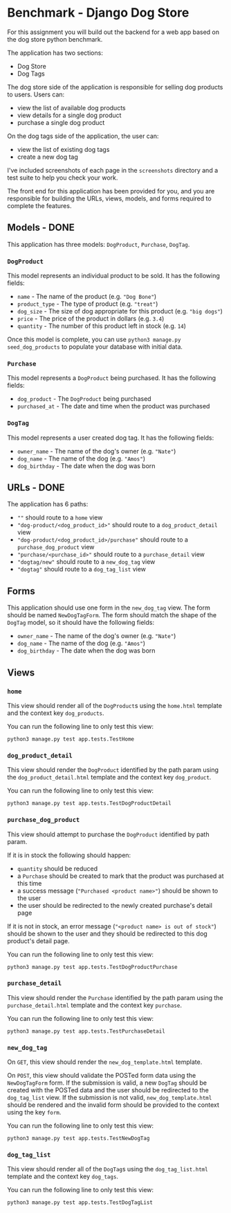 # Benchmark - Django Dog Store

For this assignment you will build out the backend for a web app based on the
dog store python benchmark.

The application has two sections:

- Dog Store
- Dog Tags

The dog store side of the application is responsible for selling dog products to users.
Users can:

- view the list of available dog products
- view details for a single dog product
- purchase a single dog product

On the dog tags side of the application, the user can:

- view the list of existing dog tags
- create a new dog tag

I've included screenshots of each page in the `screenshots` directory and a test suite
to help you check your work.

The front end for this application has been provided for you, and you are responsible
for building the URLs, views, models, and forms required to complete the features.

## Models - DONE

This application has three models: `DogProduct`, `Purchase`, `DogTag`.

### `DogProduct`

This model represents an individual product to be sold.
It has the following fields:

- `name` - The name of the product (e.g. `"Dog Bone"`)
- `product_type` - The type of product (e.g. `"treat"`)
- `dog_size` - The size of dog appropriate for this product (e.g. `"big dogs"`)
- `price` - The price of the product in dollars (e.g. `3.4`)
- `quantity` - The number of this product left in stock (e.g. `14`)

Once this model is complete, you can use `python3 manage.py seed_dog_products`
to populate your database with initial data.

### `Purchase`

This model represents a `DogProduct` being purchased.
It has the following fields:

- `dog_product` - The `DogProduct` being purchased
- `purchased_at` - The date and time when the product was purchased

### `DogTag`

This model represents a user created dog tag.
It has the following fields:

- `owner_name` - The name of the dog's owner (e.g. `"Nate"`)
- `dog_name` - The name of the dog (e.g. `"Amos"`)
- `dog_birthday` - The date when the dog was born

## URLs - DONE

The application has 6 paths:

- `""` should route to a `home` view
- `"dog-product/<dog_product_id>"` should route to a `dog_product_detail` view
- `"dog-product/<dog_product_id>/purchase"` should route to a `purchase_dog_product` view
- `"purchase/<purchase_id>"` should route to a `purchase_detail` view
- `"dogtag/new"` should route to a `new_dog_tag` view
- `"dogtag"` should route to a `dog_tag_list` view

## Forms

This application should use one form in the `new_dog_tag` view.
The form should be named `NewDogTagForm`.
The form should match the shape of the `DogTag` model, so it should
have the following fields:

- `owner_name` - The name of the dog's owner (e.g. `"Nate"`)
- `dog_name` - The name of the dog (e.g. `"Amos"`)
- `dog_birthday` - The date when the dog was born

## Views

### `home`

This view should render all of the `DogProduct`s using the `home.html`
template and the context key `dog_products`.

You can run the following line to only test this view:

    python3 manage.py test app.tests.TestHome

### `dog_product_detail`

This view should render the `DogProduct` identified by the path param using
the `dog_product_detail.html` template and the context key `dog_product`.

You can run the following line to only test this view:

    python3 manage.py test app.tests.TestDogProductDetail

### `purchase_dog_product`

This view should attempt to purchase the `DogProduct` identified by path param.

If it is in stock the following should happen:

- `quantity` should be reduced
- a `Purchase` should be created to mark that the product was purchased at this time
- a success message (`"Purchased <product name>"`) should be shown to the user
- the user should be redirected to the newly created purchase's detail page

If it is not in stock, an error message (`"<product name> is out of stock"`) should
be shown to the user and they should be redirected to this dog product's detail page.

You can run the following line to only test this view:

    python3 manage.py test app.tests.TestDogProductPurchase

### `purchase_detail`

This view should render the `Purchase` identified by the path param using
the `purchase_detail.html` template and the context key `purchase`.

You can run the following line to only test this view:

    python3 manage.py test app.tests.TestPurchaseDetail

### `new_dog_tag`

On `GET`, this view should render the `new_dog_template.html` template.

On `POST`, this view should validate the POSTed form data using the
`NewDogTagForm` form. If the submission is valid, a new `DogTag` should
be created with the POSTed data and the user should be redirected to
the `dog_tag_list` view. If the submission is not valid,
`new_dog_template.html` should be rendered and the invalid form should
be provided to the context using the key `form`.

You can run the following line to only test this view:

    python3 manage.py test app.tests.TestNewDogTag

### `dog_tag_list`

This view should render all of the `DogTag`s using the `dog_tag_list.html`
template and the context key `dog_tags`.

You can run the following line to only test this view:

    python3 manage.py test app.tests.TestDogTagList
